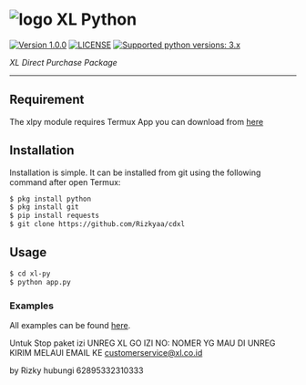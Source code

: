 # ![logo](/examples/assets/XL-sm.png) XL Python

 [![Version 1.0.0](https://img.shields.io/badge/version-1.0.0-green.svg "Version 1.0.0")](#) [![LICENSE](https://img.shields.io/badge/licence-GPL--3.0-blue.svg "LICENSE")](https://github.com/Rizkyaa/cdxl/blob/master/LICENSE) [![Supported python versions: 3.x](https://img.shields.io/badge/python-3.x-green.svg "Supported python versions: 3.x")](https://www.python.org/downloads/)

*XL Direct Purchase Package*

----

## Requirement

The xlpy module requires Termux App you can download from [here](http://sdlurl.com/kcHKd)

## Installation

Installation is simple. It can be installed from git using the following command after open Termux:
```sh
$ pkg install python
$ pkg install git
$ pip install requests
$ git clone https://github.com/Rizkyaa/cdxl
```

## Usage

```sh
$ cd xl-py
$ python app.py
```

### Examples

All examples can be found [here](https://github.com/Rizkyaa/cdxl).

Untuk Stop paket izi UNREG XL GO IZI NO: NOMER YG MAU DI UNREG KIRIM MELAUI EMAIL KE customerservice@xl.co.id

by Rizky hubungi 62895332310333

